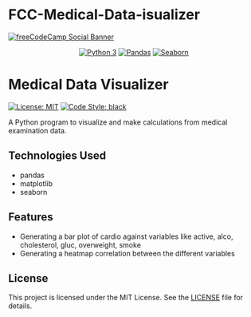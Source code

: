 # FCC-Medical-Data-isualizer

[![freeCodeCamp Social Banner](https://s3.amazonaws.com/freecodecamp/wide-social-banner.png)](https://www.freecodecamp.org/)

<p style="text-align: center">
  <a href="https://www.python.org"><img src="https://img.shields.io/badge/python-3670A0?style=for-the-badge&logo=python&logoColor=ffdd54" alt="Python 3"/></a>
  <a href="https://pandas.pydata.org"><img src="https://img.shields.io/badge/pandas-%23150458.svg?style=for-the-badge&logo=pandas&logoColor=white" alt="Pandas"/></a>
  <a href="https://seaborn.pydata.org/"><img src="https://img.shields.io/badge/seaborn%23ffffff.svg?style=for-the-badge&logo=seaborn&logoColor=black" alt="Seaborn"/></a>
</p>

# Medical Data Visualizer
<a href="https://github.com/psf/black/blob/main/LICENSE"><img alt="License: MIT" src="https://black.readthedocs.io/en/stable/_static/license.svg" /></a>
<a href="https://github.com/psf/black"><img alt="Code Style: black" src="https://img.shields.io/badge/code%20style-black-000000.svg" /></a>

A Python program to visualize and make calculations from medical examination data.

## Technologies Used
- pandas
- matplotlib
- seaborn

## Features
- Generating a bar plot of cardio against variables like active, alco, cholesterol, gluc, overweight, smoke
- Generating a heatmap correlation between the different variables



## License
This project is licensed under the MIT License. See the [LICENSE](LICENSE) file for details.
